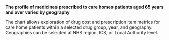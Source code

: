 __The profile of medicines prescribed to care homes patients aged 65 years and over varied by geography__

The chart allows exploration of drug cost and prescription item metrics for care home patients within a selected drug group, year, and geography. Geographies can be selected at NHS region, ICS, or Local Authority level.

